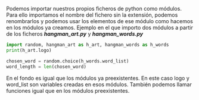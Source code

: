 
Podemos importar nuestros propios ficheros de python como módulos. Para ello importamos el nombre del fichero sin la extensión, podemos renombrarlos y podemos usar los elementos de ese módulo como hacemos en los módulos ya creamos. Ejemplo en el que importo dos módulos a partir de los ficheros ***hangman_art.py*** y ***hangman_words.py***

```python
import random, hangman_art as h_art, hangman_words as h_words
print(h_art.logo)

chosen_word = random.choice(h_words.word_list)
word_length = len(chosen_word)
```


En el fondo es igual que los módulos ya preexistentes.  En este caso logo y word_list son variables creadas en esos módulos. También podemos llamar funciones igual que en los módulos preexistentes.
